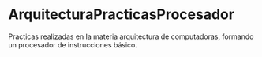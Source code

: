 # ArquitecturaPracticasProcesador
Practicas realizadas en la materia arquitectura de computadoras, formando un procesador de instrucciones básico.
